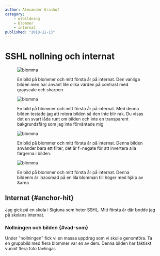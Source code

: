```yaml
---
author: Alexander Granhof
category:
    - utbildning
    - blommer
    - internat
published: "2018-12-13"
---
```


# SSHL nollning och internat

<figure class="figure right w50">
    <img src="./cimage/img.php?src=flower.jpg&width=400&height=300&crop-to-fit&sharpen&f=grayscale&f1=contrast,-60" alt="blomma">
    <figcaption>
        <p>En bild på blommer och mitt första år på internat. Den vanliga bilden men har använt lite olika värden på contrast med grayscale och sharpen</p>
    </figcaption>
</figure>

<figure class="figure right w50">
    <img src="./cimage/img.php?src=flower.jpg&width=400&height=300&crop-to-fit&r=185" alt="blomma">
    <figcaption>
        <p>En bild på blommer och mitt första år på internat. Med denna bilden testade jag att rotera bilden så den inte blir rak. Du visas det en svart låda runt om bilden och inte en transparent bakgrundsfärg som jag inte förväntade mig</p>
    </figcaption>
</figure>

<figure class="figure right w50">
    <img src="./cimage/img.php?src=flower.jpg&width=300&height=300&crop-to-fit&f=negate" alt="blomma">
    <figcaption>
        <p>En bild på blommer och mitt första år på internat. Denna bilden använder bara ett filter, det är f=negate för att invertera alla färgerna i bilden.</p>
    </figcaption>
</figure>

<figure class="figure center w100">
    <img src="./cimage/img.php?src=flower.jpg&width=800&height=300&crop-to-fit&area=10,10,30,40" alt="blomma">
    <figcaption>
        <p>En bild på blommer och mitt första år på internat. Denna bildenm är inzoomad på en lila blomman till höger med hjälp av &area</p>
    </figcaption>
</figure>

<!--more-->

## Internat {#anchor-hit}

Jag gick på en skola i Sigtuna som heter SSHL. Mitt första år där bodde jag på skolans internat.

### Nollningen och bilden {#vad-som}

Under "nollningen" fick vi en massa uppdrag som vi skulle genomföra. Ta en gruppbild med flera blommer var en av dem. Denna bilden har faktiskt vunnit flera foto tävlingar.
